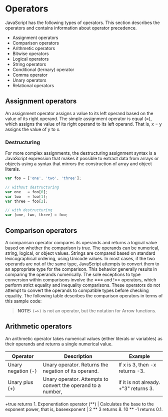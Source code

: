 # Operators
JavaScript has the following types of operators. This section describes the operators and contains information about operator precedence.

- Assignment operators
- Comparison operators
- Arithmetic operators
- Bitwise operators
- Logical operators
- String operators
- Conditional (ternary) operator
- Comma operator
- Unary operators
- Relational operators

## Assignment operators
An assignment operator assigns a value to its left operand based on the value of its right operand. The simple assignment operator is equal (=), which assigns the value of its right operand to its left operand. That is, x = y assigns the value of y to x.

### Destructuring
For more complex assignments, the destructuring assignment syntax is a JavaScript expression that makes it possible to extract data from arrays or objects using a syntax that mirrors the construction of array and object literals.
```javascript
var foo = ['one', 'two', 'three'];

// without destructuring
var one   = foo[0];
var two   = foo[1];
var three = foo[2];

// with destructuring
var [one, two, three] = foo;
```

## Comparison operators

A comparison operator compares its operands and returns a logical value based on whether the comparison is true. The operands can be numerical, string, logical, or object values. Strings are compared based on standard lexicographical ordering, using Unicode values. In most cases, if the two operands are not of the same type, JavaScript attempts to convert them to an appropriate type for the comparison. This behavior generally results in comparing the operands numerically. The sole exceptions to type conversion within comparisons involve the === and !== operators, which perform strict equality and inequality comparisons. These operators do not attempt to convert the operands to compatible types before checking equality. The following table describes the comparison operators in terms of this sample code:

> **NOTE:** `(=>)` is not an operator, but the notation for Arrow functions.

## Arithmetic operators
An arithmetic operator takes numerical values (either literals or variables) as their operands and returns a single numerical value.

Operator | 	Description | 	Example
--- | --- | ---
Unary negation (-) | 	Unary operator. Returns the negation of its operand.	 | If x is 3, then -x returns -3.
Unary plus (+) | 	Unary operator. Attempts to convert the operand to a number, |  if it is not already.	+"3" returns 3.
+true returns 1.
Exponentiation operator (**) |  	Calculates the base to the exponent power, that is, baseexponent | 	2 ** 3 returns 8. 10 ** -1 returns 0.1.
